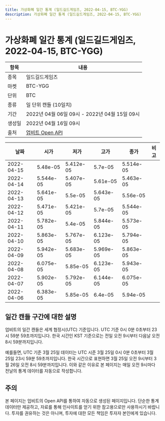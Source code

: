 ```yaml
---
title: 가상화폐 일간 통계 (일드길드게임즈, 2022-04-15, BTC-YGG)
description: 가상화폐 일간 통계 (일드길드게임즈, 2022-04-15, BTC-YGG)
---
```



가상화폐 일간 통계 (일드길드게임즈, 2022-04-15, BTC-YGG)
===

|항목|내용|
|--|--|
|종목|일드길드게임즈|
|마켓|BTC-YGG|
|단위|BTC|
|종류|일 단위 캔들 (10일치)|
|기간|2022년 04월 06일 09시 - 2022년 04월 15일 09시|
|생성일|2022년 04월 16일 09시|
|출처|[업비트 Open API](https://docs.upbit.com)|


|날짜|시가|저가|고가|종가|비고|
|--|--|--|--|--|--|
|2022-04-15|5.48e-05|5.412e-05|5.7e-05|5.514e-05|    |
|2022-04-14|5.544e-05|5.407e-05|5.61e-05|5.463e-05|    |
|2022-04-13|5.641e-05|5.5e-05|5.643e-05|5.56e-05|    |
|2022-04-12|5.471e-05|5.421e-05|5.7e-05|5.544e-05|    |
|2022-04-11|5.782e-05|5.4e-05|5.844e-05|5.573e-05|    |
|2022-04-10|5.863e-05|5.767e-05|6.123e-05|5.794e-05|    |
|2022-04-09|5.942e-05|5.683e-05|5.969e-05|5.863e-05|    |
|2022-04-08|6.075e-05|5.85e-05|6.123e-05|5.943e-05|    |
|2022-04-07|5.902e-05|5.792e-05|6.144e-05|6.075e-05|    |
|2022-04-06|6.383e-05|5.85e-05|6.4e-05|5.94e-05|    |


일간 캔들 구간에 대한 설명
---


업비트의 일간 캔들은 세계 협정시(UTC) 기준입니다. 
UTC 기준 0시 0분 0초부터 23시 59분 59초까지입니다. 
한국 시간인 KST 기준으로는 전일 오전 9시부터 다음날 오전 8시 59분까지입니다. 


예를들면, UTC 기준 3월 25일 데이터는 UTC 시준 3월 25일 0시 0분 0초부터 3월 25일 23시 59분 59초까지입니다. 
한국 시간으로 표현하면 3월 25일 오전 9시부터 3월 26일 오전 8시 59분까지입니다. 
이와 같은 이유로 본 페이지는 매일 오전 9시마다 전날의 통계 데이터를 자동으로 작성합니다. 


주의
---


본 페이지는 업비트의 Open API를 통하여 자동으로 생성된 페이지입니다. 
단순한 통계 데이터만 제공하고, 자료를 통해 인사이트를 얻기 위한 참고용으로만 사용하시기 바랍니다. 
투자를 권유하는 것은 아니며, 투자에 대한 모든 책임은 투자자 본인에게 있습니다. 
